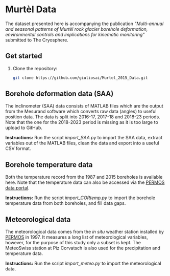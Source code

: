 # Murtèl Data

The dataset presented here is accompanying the publication _"Multi-annual and seasonal patterns of Murtèl rock glacier borehole deformation, environmental controls and implications for kinematic monitoring"_ submitted to The Cryosphere.

## Get started
1. Clone the repository:
   ```bash
   git clone https://github.com/giuliosai/Murtel_2015_Data.git
   ```

## Borehole deformation data (SAA)

The inclinometer (SAA) data consists of MATLAB files which are the output from the Mesurand software which converts raw data (angles) to useful position data. The data is split into 2016-17, 2017-18 and 2018-23 periods. Note that the one for the 2018-2023 period is missing as it is too large to upload to GitHub.

**Instructions:** Run the script _import_SAA.py_ to import the SAA data, extract variables out of the MATLAB files, clean the data and export into a useful CSV format.

## Borehole temperature data

Both the temperature record from the 1987 and 2015 boreholes is available here. Note that the temperature data can also be accessed via the [PERMOS data portal](https://www.permos.ch/data-portal).  

**Instructions:** Run the script _import_CORtemp.py_ to import the borehole temperature data from both boreholes, and fill data gaps.

## Meteorological data

The meteorological data comes from the _in situ_ weather station installed by [PERMOS](https://www.permos.ch/data-portal/meteo-data) in 1997. It measures a long list of meteorological variables, however, for the purpose of this study only a subset is kept. The MeteoSwiss station at Piz Corvatsch is also used for the precipitation and temperature data. 

**Instructions:** Run the script _import_meteo.py_ to import the meteorological data. 
